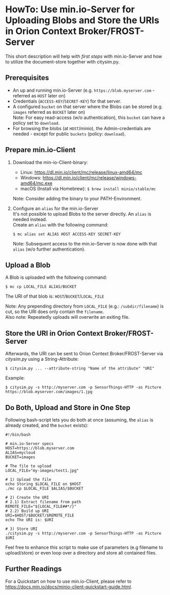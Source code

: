 # HowTo: Use min.io-Server for Uploading Blobs and Store the URIs in Orion Context Broker/FROST-Server

This short description will help with _first steps_ with min.io-Server and how to utilize the document-store together with citysim.py.

## Prerequisites
* An up and running min.io-Server (e.g. `https://blob.myserver.com` - referred as `HOST` later on)
* Credentials (`ACCESS-KEY`/`SECRET-KEY`) for that server.
* A configured `bucket` on that server where the Blobs can be stored (e.g. `images` referred as `BUCKET` later on)  
  Note: For easy read-access (w/o authentication), this `bucket` can have a policy set to `download`.
* For browsing the blobs (at `HOST`/minio), the Admin-credentials are needed - except for public `buckets` (policy: `download`).

## Prepare min.io-Client
1. Download the min-io-Client-binary:
   * Linux: https://dl.min.io/client/mc/release/linux-amd64/mc
   * Windows: https://dl.min.io/client/mc/release/windows-amd64/mc.exe  
   * macOS (Install via Homebrew): `$ brew install minio/stable/mc`
   
   Note: Consider adding the binary to your PATH-Environment.
2. Configure an `alias` for the min.io-Server  
It's not possible to upload Blobs to the server directly. An `alias` is needed instead.  
   Create an `alias` with the following command:  
   ```commandline
   $ mc alias set ALIAS HOST ACCESS-KEY SECRET-KEY
   ```   
   Note: Subsequent access to the min.io-Server is now done with that `alias` (w/o further authentication).

## Upload a Blob
A Blob is uploaded with the following command:
```commandline
$ mc cp LOCAL_FILE ALIAS/BUCKET
```
The URI of that blob is: `HOST`/`BUCKET`/`LOCAL_FILE` 

Note: Any prepending directory from `LOCAL_FILE` (e.g.: `/subdir/filename`) is cut, so the URI does only contain the `filename`.  
Also note: Repeatedly uploads will overwrite an exiting file. 

## Store the URI in Orion Context Broker/FROST-Server
Afterwards, the URI can be sent to Orion Context Broker/FROST-Server via _citysim.py_ using a String-Attribute:  
```commandline
$ citysim.py ... --attribute-string "Name of the attribute" "URI"
```
Example:  
```commandline
$ citysim.py -s http://myserver.com -p SensorThings-HTTP -as Picture https://blob.myserver.com/images/1.jpg
```

## Do Both, Upload and Store in One Step
Following bash-script lets you do both at once (assuming, the `alias` is already created, and the `bucket` exists):
```shell
#!/bin/bash

# min.io-Server specs
HOST=https://blob.myserver.com
ALIAS=mycloud
BUCKET=images

# The file to upload
LOCAL_FILE="my-images/test1.jpg"

# 1) Upload the file
echo Storing $LOCAL_FILE on $HOST
./mc cp $LOCAL_FILE $ALIAS/$BUCKET

# 2) Create the URI
# 2.1) Extract filename from path
REMOTE_FILE="${LOCAL_FILE##*/}"
# 2.2) Build up URI
URI=$HOST/$BUCKET/$REMOTE_FILE
echo The URI is: $URI

# 3) Store URI
./citysim.py -s http://myserver.com -p SensorThings-HTTP -as Picture $URI

```
Feel free to enhance this script to make use of parameters (e.g filename to upload/store) or even loop over a directory and store all contained files.

## Further Readings
For a Quickstart on how to use min.io-Client, please refer to https://docs.min.io/docs/minio-client-quickstart-guide.html.